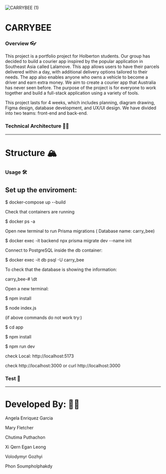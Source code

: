 ![CARRYBEE (1)](https://github.com/user-attachments/assets/3b412115-97e2-4597-84ef-9803460c0738)
# CARRYBEE

### Overview 👓
This project is a portfolio project for Holberton students. Our group has decided to build a courier app inspired by the popular application in Southeast Asia called Lalamove. This app allows users to have their parcels delivered within a day, with additional delivery options tailored to their needs. The app also enables anyone who owns a vehicle to become a driver and earn extra money. We aim to create a courier app that Australia has never seen before. The purpose of the project is for everyone to work together and build a full-stack application using a variety of tools.

This project lasts for 4 weeks, which includes planning, diagram drawing, Figma design, database development, and UX/UI design. We have divided into two teams: front-end and back-end.

### Technical Architecture 👩‍🏫
---------------------------------
# Structure 🏔

### Usage 🛠
## Set up the enviroment:

$ docker-compose up --build

Check that containers are running

$  docker ps -a 

Open new terminal to run Prisma migrations ( Database name: carry_bee)

$ docker exec -it backend npx prisma migrate dev --name init

Connect to PostgreSQL inside the db container:

$ docker exec -it db psql -U carry_bee

To check that the database is showing the information:

carry_bee-# \dt 

Open a new terminal:

$ npm install 

$ node index.js

(if above commands do not work try:)

$ cd app

$ npm install

$ npm run dev

check Local: http://localhost:5173

check http://localhost:3000
or curl http://localhost:3000

### Test 🌊

--------------------------------
# Developed By: 🧑‍💻

Angela Enriquez Garcia

Mary Fletcher

Chutima Puthachon 

Xi Qern Egan Leong 

Volodymyr Gozhyi

Phon Soumpholphakdy
